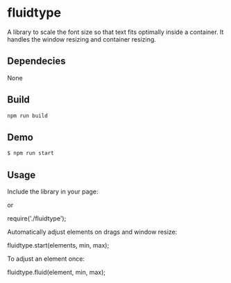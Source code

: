 fluidtype
========================

A library to scale the font size so that text fits optimally inside a container. It handles the window resizing and 
container resizing.

Dependecies
------------

None

Build
------------

```bash
npm run build
```

Demo
------------

```bash
$ npm run start
```

Usage
------------

Include the library in your page:

<script type="text/javascript" src="fluidtype.js"></script>

or 

require('./fluidtype');


Automatically adjust elements on drags and window resize:

fluidtype.start(elements, min, max);

To adjust an element once:

fluidtype.fluid(element, min, max);

